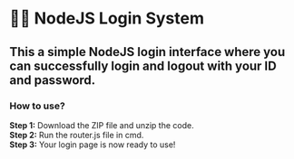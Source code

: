 # 👨‍💻 NodeJS Login System
## This a simple NodeJS login interface where you can successfully login and logout with your ID and password.
### How to use?
**Step 1:** Download the ZIP file and unzip the code.<br>
**Step 2:** Run the router.js file in cmd.<br>
**Step 3:** Your login page is now ready to use!
